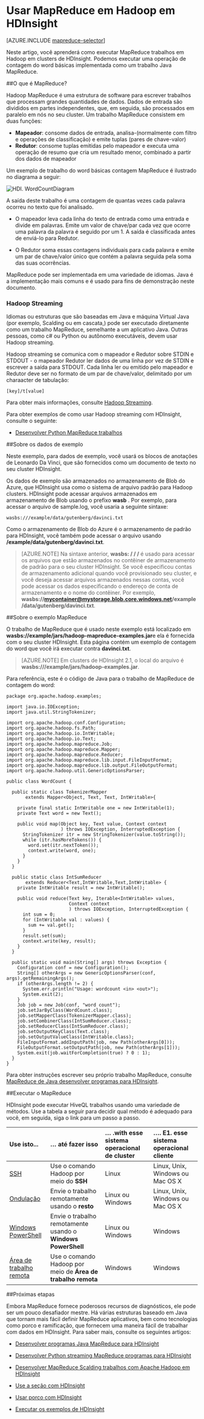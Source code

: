 <properties
   pageTitle="MapReduce com Hadoop em HDInsight | Microsoft Azure"
   description="Saiba como executar trabalhos de MapReduce em Hadoop em clusters de HDInsight. Você executará uma operação de contagem do word básicas implementada como um trabalho MapReduce Java."
   services="hdinsight"
   documentationCenter=""
   authors="Blackmist"
   manager="jhubbard"
   editor="cgronlun"
    tags="azure-portal"/>

<tags
   ms.service="hdinsight"
   ms.devlang="na"
   ms.topic="article"
   ms.tgt_pltfrm="na"
   ms.workload="big-data"
   ms.date="08/23/2016"
   ms.author="larryfr"/>

# <a name="use-mapreduce-in-hadoop-on-hdinsight"></a>Usar MapReduce em Hadoop em HDInsight

[AZURE.INCLUDE [mapreduce-selector](../../includes/hdinsight-selector-use-mapreduce.md)]

Neste artigo, você aprenderá como executar MapReduce trabalhos em Hadoop em clusters de HDInsight. Podemos executar uma operação de contagem do word básicas implementada como um trabalho Java MapReduce.

##<a id="whatis"></a>O que é MapReduce?

Hadoop MapReduce é uma estrutura de software para escrever trabalhos que processam grandes quantidades de dados. Dados de entrada são divididos em partes independentes, que, em seguida, são processados em paralelo em nós no seu cluster. Um trabalho MapReduce consistem em duas funções:

* **Mapeador**: consome dados de entrada, analisa-(normalmente com filtro e operações de classificação) e emite tuplas (pares de chave-valor)
* **Redutor**: consome tuplas emitidas pelo mapeador e executa uma operação de resumo que cria um resultado menor, combinado a partir dos dados de mapeador

Um exemplo de trabalho do word básicas contagem MapReduce é ilustrado no diagrama a seguir:

![HDI. WordCountDiagram][image-hdi-wordcountdiagram]

A saída deste trabalho é uma contagem de quantas vezes cada palavra ocorreu no texto que foi analisado.

* O mapeador leva cada linha do texto de entrada como uma entrada e divide em palavras. Emite um valor de chave/par cada vez que ocorre uma palavra da palavra é seguido por um 1. A saída é classificada antes de enviá-lo para Redutor.

* O Redutor soma essas contagens individuais para cada palavra e emite um par de chave/valor único que contém a palavra seguida pela soma das suas ocorrências.

MapReduce pode ser implementada em uma variedade de idiomas. Java é a implementação mais comuns e é usado para fins de demonstração neste documento.

### <a name="hadoop-streaming"></a>Hadoop Streaming

Idiomas ou estruturas que são baseadas em Java e máquina Virtual Java (por exemplo, Scalding ou em cascata,) pode ser executado diretamente como um trabalho MapReduce, semelhante a um aplicativo Java. Outras pessoas, como c# ou Python ou autônomo executáveis, devem usar Hadoop streaming.

Hadoop streaming se comunica com o mapeador e Redutor sobre STDIN e STDOUT - o mapeador Redutor ler dados de uma linha por vez de STDIN e escrever a saída para STDOUT. Cada linha ler ou emitido pelo mapeador e Redutor deve ser no formato de um par de chave/valor, delimitado por um charaacter de tabulação:

    [key]/t[value]

Para obter mais informações, consulte [Hadoop Streaming](http://hadoop.apache.org/docs/r1.2.1/streaming.html).

Para obter exemplos de como usar Hadoop streaming com HDInsight, consulte o seguinte:

* [Desenvolver Python MapReduce trabalhos](hdinsight-hadoop-streaming-python.md)

##<a id="data"></a>Sobre os dados de exemplo

Neste exemplo, para dados de exemplo, você usará os blocos de anotações de Leonardo Da Vinci, que são fornecidos como um documento de texto no seu cluster HDInsight.

Os dados de exemplo são armazenados no armazenamento de Blob do Azure, que HDInsight usa como o sistema de arquivo padrão para Hadoop clusters. HDInsight pode acessar arquivos armazenados em armazenamento de Blob usando o prefixo **wasb** . Por exemplo, para acessar o arquivo de sample.log, você usaria a seguinte sintaxe:

    wasbs:///example/data/gutenberg/davinci.txt

Como o armazenamento de Blob do Azure é o armazenamento de padrão para HDInsight, você também pode acessar o arquivo usando **/example/data/gutenberg/davinci.txt**.

> [AZURE.NOTE] Na sintaxe anterior, **wasbs: / / /** é usado para acessar os arquivos que estão armazenados no contêiner de armazenamento de padrão para o seu cluster HDInsight. Se você especificou contas de armazenamento adicional quando você provisionado seu cluster, e você deseja acessar arquivos armazenados nessas contas, você pode acessar os dados especificando o endereço de conta de armazenamento e o nome do contêiner. Por exemplo, **wasbs://mycontainer@mystorage.blob.core.windows.net/example/data/gutenberg/davinci.txt**.

##<a id="job"></a>Sobre o exemplo MapReduce

O trabalho de MapReduce que é usado neste exemplo está localizado em **wasbs://example/jars/hadoop-mapreduce-examples.jar**e ela é fornecida com o seu cluster HDInsight. Esta página contém um exemplo de contagem do word que você irá executar contra **davinci.txt**.

> [AZURE.NOTE] Em clusters de HDInsight 2.1, o local do arquivo é **wasbs:///example/jars/hadoop-examples.jar**.

Para referência, este é o código de Java para o trabalho de MapReduce de contagem do word:

    package org.apache.hadoop.examples;

    import java.io.IOException;
    import java.util.StringTokenizer;

    import org.apache.hadoop.conf.Configuration;
    import org.apache.hadoop.fs.Path;
    import org.apache.hadoop.io.IntWritable;
    import org.apache.hadoop.io.Text;
    import org.apache.hadoop.mapreduce.Job;
    import org.apache.hadoop.mapreduce.Mapper;
    import org.apache.hadoop.mapreduce.Reducer;
    import org.apache.hadoop.mapreduce.lib.input.FileInputFormat;
    import org.apache.hadoop.mapreduce.lib.output.FileOutputFormat;
    import org.apache.hadoop.util.GenericOptionsParser;

    public class WordCount {

      public static class TokenizerMapper
           extends Mapper<Object, Text, Text, IntWritable>{

        private final static IntWritable one = new IntWritable(1);
        private Text word = new Text();

        public void map(Object key, Text value, Context context
                        ) throws IOException, InterruptedException {
          StringTokenizer itr = new StringTokenizer(value.toString());
          while (itr.hasMoreTokens()) {
            word.set(itr.nextToken());
            context.write(word, one);
          }
        }
      }

      public static class IntSumReducer
           extends Reducer<Text,IntWritable,Text,IntWritable> {
        private IntWritable result = new IntWritable();

        public void reduce(Text key, Iterable<IntWritable> values,
                           Context context
                           ) throws IOException, InterruptedException {
          int sum = 0;
          for (IntWritable val : values) {
            sum += val.get();
          }
          result.set(sum);
          context.write(key, result);
        }
      }

      public static void main(String[] args) throws Exception {
        Configuration conf = new Configuration();
        String[] otherArgs = new GenericOptionsParser(conf, args).getRemainingArgs();
        if (otherArgs.length != 2) {
          System.err.println("Usage: wordcount <in> <out>");
          System.exit(2);
        }
        Job job = new Job(conf, "word count");
        job.setJarByClass(WordCount.class);
        job.setMapperClass(TokenizerMapper.class);
        job.setCombinerClass(IntSumReducer.class);
        job.setReducerClass(IntSumReducer.class);
        job.setOutputKeyClass(Text.class);
        job.setOutputValueClass(IntWritable.class);
        FileInputFormat.addInputPath(job, new Path(otherArgs[0]));
        FileOutputFormat.setOutputPath(job, new Path(otherArgs[1]));
        System.exit(job.waitForCompletion(true) ? 0 : 1);
      }
    }

Para obter instruções escrever seu próprio trabalho MapReduce, consulte [MapReduce de Java desenvolver programas para HDInsight](hdinsight-develop-deploy-java-mapreduce-linux.md).

##<a id="run"></a>Executar o MapReduce

HDInsight pode executar HiveQL trabalhos usando uma variedade de métodos. Use a tabela a seguir para decidir qual método é adequado para você, em seguida, siga o link para um passo a passo.

| **Use isto**...                                                    | **… até fazer isso**                                       | … .with esse **sistema operacional de cluster** | …. E1. esse **sistema operacional cliente** |
|:-------------------------------------------------------------------|:--------------------------------------------------------|:------------------------------------------|:-----------------------------------------|
| [SSH](hdinsight-hadoop-use-mapreduce-ssh.md)                       | Use o comando Hadoop por meio do **SSH**                  | Linux                                     | Linux, Unix, Windows ou Mac OS X        |
| [Ondulação](hdinsight-hadoop-use-mapreduce-curl.md)                     | Envie o trabalho remotamente usando o **resto**               | Linux ou Windows                          | Linux, Unix, Windows ou Mac OS X        |
| [Windows PowerShell](hdinsight-hadoop-use-mapreduce-powershell.md) | Envie o trabalho remotamente usando o **Windows PowerShell** | Linux ou Windows                          | Windows                                  |
| [Área de trabalho remota](hdinsight-hadoop-use-mapreduce-remote-desktop)    | Use o comando Hadoop por meio de **Área de trabalho remota**       | Windows                                   | Windows                                  |

##<a id="nextsteps"></a>Próximas etapas

Embora MapReduce fornece poderosos recursos de diagnósticos, ele pode ser um pouco desafiador mestre. Há várias estruturas baseado em Java que tornam mais fácil definir MapReduce aplicativos, bem como tecnologias como porco e ramificação, que fornecem uma maneira fácil de trabalhar com dados em HDInsight. Para saber mais, consulte os seguintes artigos:

* [Desenvolver programas Java MapReduce para HDInsight](hdinsight-develop-deploy-java-mapreduce-linux.md)

* [Desenvolver Python streaming MapReduce programas para HDInsight](hdinsight-hadoop-streaming-python.md)

* [Desenvolver MapReduce Scalding trabalhos com Apache Hadoop em HDInsight](hdinsight-hadoop-mapreduce-scalding.md)

* [Use a seção com HDInsight][hdinsight-use-hive]

* [Usar porco com HDInsight][hdinsight-use-pig]

* [Executar os exemplos de HDInsight][hdinsight-samples]


[hdinsight-upload-data]: hdinsight-upload-data.md
[hdinsight-get-started]: hdinsight-hadoop-linux-tutorial-get-started.md
[hdinsight-develop-mapreduce-jobs]: hdinsight-develop-deploy-java-mapreduce-linux.md
[hdinsight-use-hive]: hdinsight-use-hive.md
[hdinsight-use-pig]: hdinsight-use-pig.md
[hdinsight-samples]: hdinsight-run-samples.md
[hdinsight-provision]: hdinsight-provision-clusters.md

[powershell-install-configure]: ../powershell-install-configure.md

[image-hdi-wordcountdiagram]: ./media/hdinsight-use-mapreduce/HDI.WordCountDiagram.gif
